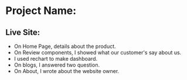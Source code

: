 # Project Name: 

## Live Site: 

* On Home Page, details about the product.
* On Review components, I showed what our customer's say about us.
* I used rechart to make dashboard.
* On blogs, I answered two question.
* On About, I wrote about the website owner.



